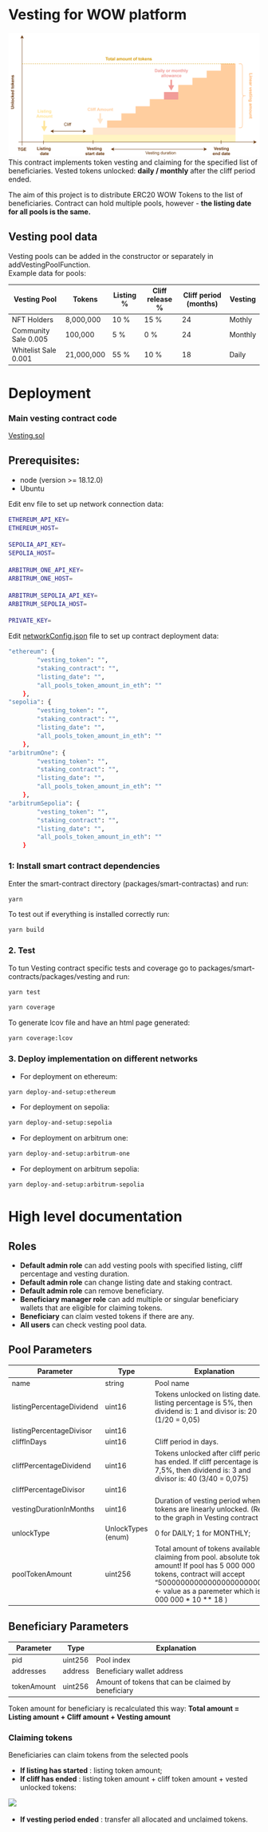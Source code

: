 # Vesting for WOW platform
![Vesting Schedule](Vesting-diagram.png?raw=true) <br />
This contract implements token vesting and claiming for the specified list of beneficiaries.
Vested tokens unlocked: **daily / monthly** after the cliff period ended.

The aim of this project is to distribute ERC20 WOW Tokens to the list of beneficiaries.
Contract can hold multiple pools, however - **the listing date for all pools is the same.**

## Vesting pool data
Vesting pools can be added in the constructor or separately in addVestingPoolFunction.<br />
Example data for pools:

| Vesting Pool          | Tokens      | Listing %  | Cliff release % | Cliff period (months) | Vesting                                              |
|-----------------------|-------------|-------------|-----------------|-----------------------|------------------------------------------------------|
| NFT Holders           | 8,000,000  | 10 %         | 15 %           | 24                     | Mothly                        |
| Community Sale 0.005               | 100,000  | 5 %         | 0 %           | 24                     | Monthly                        |
| Whitelist Sale 0.001             | 21,000,000  | 55 %         | 10 %           | 18                     | Daily   |

# Deployment
### Main vesting contract code
[Vesting.sol](packages/smart-contracts/packages/vesting/contracts/Vesting.sol)

## Prerequisites:
- node  (version >= 18.12.0)
- Ubuntu

Edit env file to set up network connection data:
```bash
ETHEREUM_API_KEY=
ETHEREUM_HOST=

SEPOLIA_API_KEY=
SEPOLIA_HOST=

ARBITRUM_ONE_API_KEY=
ARBITRUM_ONE_HOST=

ARBITRUM_SEPOLIA_API_KEY=
ARBITRUM_SEPOLIA_HOST=

PRIVATE_KEY=
```

Edit [networkConfig.json](packages/smart-contracts/packages/vesting/scripts/data/networkConfig.json) file to set up contract deployment data:

```bash
"ethereum": {
        "vesting_token": "",
        "staking_contract": "",
        "listing_date": "",
        "all_pools_token_amount_in_eth": ""
    },
"sepolia": {
        "vesting_token": "",
        "staking_contract": "",
        "listing_date": "",
        "all_pools_token_amount_in_eth": ""
    },
"arbitrumOne": {
        "vesting_token": "",
        "staking_contract": "",
        "listing_date": "",
        "all_pools_token_amount_in_eth": ""
    },
"arbitrumSepolia": {
        "vesting_token": "",
        "staking_contract": "",
        "listing_date": "",
        "all_pools_token_amount_in_eth": ""
    }
```


### 1: Install smart contract dependencies
Enter the smart-contract directory (packages/smart-contractas) and run:
```bash
yarn
```
To test out if everything is installed correctly run:
```bash
yarn build
```
### 2. Test
To tun Vesting contract specific tests and coverage go to packages/smart-contracts/packages/vesting and run:
```bash
yarn test
```

```bash
yarn coverage
```

To generate lcov file and have an html page generated:
```bash
yarn coverage:lcov
```

### 3. Deploy implementation on different networks
- For deployment on ethereum:
```bash
yarn deploy-and-setup:ethereum
```

- For deployment on sepolia:
```bash
yarn deploy-and-setup:sepolia
```

- For deployment on arbitrum one:
```bash
yarn deploy-and-setup:arbitrum-one
```

- For deployment on arbitrum sepolia:
```bash
yarn deploy-and-setup:arbitrum-sepolia
```



# High level documentation
## Roles
- **Default admin role** can add vesting pools with specified listing, cliff percentage and vesting duration.
-	**Default admin role** can change listing date and staking contract.
-	**Default admin role** can remove beneficiary.
-	**Beneficiary manager role** can add multiple or singular beneficiary wallets that are eligible for claiming tokens.
-	**Beneficiary** can claim vested tokens if there are any.
-	**All users** can check vesting pool data.

## Pool Parameters
| Parameter                 | Type               | Explanation                                                                                                                                                                                                         |
|---------------------------|--------------------|---------------------------------------------------------------------------------------------------------------------------------------------------------------------------------------------------------------------|
| name                      | string             | Pool name                                                                                                                                                                                                           |
| listingPercentageDividend | uint16            | Tokens unlocked on listing date. If listing percentage is 5%,  then dividend is: 1 and divisor is: 20 (1/20 = 0,05)                                                                                                 |
| listingPercentageDivisor  | uint16            |                                                                                                                                                                                                                     |
| cliffInDays                     | uint16            | Cliff period in days.                                                                                                                                                                                               |
| cliffPercentageDividend   | uint16            | Tokens unlocked after cliff period has ended. If cliff percentage is 7,5%,  then dividend is: 3 and divisor is: 40 (3/40 = 0,075)                                                                                   |
| cliffPercentageDivisor    | uint16            |                                                                                                                                                                                                                     |
| vestingDurationInMonths   | uint16            | Duration of vesting period when tokens are linearly unlocked. (Refer to the graph in Vesting contract )                                                                                                             |
| unlockType                | UnlockTypes (enum) | 0 for DAILY; 1 for MONTHLY;                                                                                                                                                                                         |
| poolTokenAmount           | uint256            | Total amount of tokens available for claiming from pool. absolute token amount! If pool has 5 000 000 tokens, contract will accept “5000000000000000000000000” ← value as a paremeter which is ( 5 000 000 * 10 ** 18 ) |

## Beneficiary Parameters

| Parameter   | Type      | Explanation                                                                    |
|-------------|-----------|--------------------------------------------------------------------------------|
| pid   | uint256   | Pool index                                                                     |
| addresses   | address | Beneficiary wallet address                                                  |
| tokenAmount | uint256 | Amount of tokens that can be claimed by beneficiary |

Token amount for beneficiary is recalculated this way: **Total amount = Listing amount + Cliff amount + Vesting amount**

### Claiming tokens
Beneficiaries can claim tokens from the selected pools
- **If listing has started** : listing token amount;
- **If cliff has ended** : listing token amount + cliff token amount + vested unlocked tokens:
 
 <img src="https://latex.codecogs.com/svg.image?unlockedTokens&space;=&space;listingAmount&space;&plus;&space;cliffAmount&space;&plus;&space;\frac{vestingAmount&space;*&space;periodsPassed}{duration}" /><br />

- **If vesting period ended** : transfer all allocated and unclaimed tokens.

